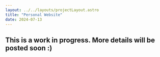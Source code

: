 ```yaml
---
layout: ../../layouts/projectLayout.astro
title: "Personal Website"
date: 2024-07-13
---
```


## This is a work in progress. More details will be posted soon :)